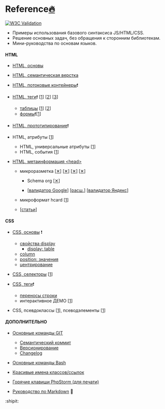 # Reference<a href="./mini-manuals/new.md">🔥</a>

[![W3C Validation](https://img.shields.io/w3c-validation/default?targetUrl=https%3A%2F%2Fgrand-web.github.io%2FReference%2F)](https://www.w3.org/Consortium/)

- Примеры использования базового синтаксиса JS/HTML/CSS.
- Решение основных задач, без обращения к сторонним библиотекам.
- Мини-руководства по основам языков.

#### HTML

- [HTML, основы](mini-manuals/html.md)
- [HTML, семантическая верстка](mini-manuals/html.md#семантическая-верстка)
- [HTML, потоковые контейнеры](mini-manuals/html-containers.md)❗

- [HTML, теги](mini-manuals/html-tags.md)❗
  [[1](https://webref.ru/html 'webref.ru')\]
  [[2](https://html5book.ru/html-spravochnik.html 'html5book')\]
  [[3](https://developer.mozilla.org/ru/docs/Web/HTML/Element#текстовое_содержание 'mdn')\]

  - [таблицы](mini-manuals/html-tags.md#таблицы)
    [[1](https://www.w3schools.com/html/html_tables.asp 'w3c')\]
    [[2](https://html5book.ru/tablichnye-dannye/#table 'html5book')\]
  - [формы](mini-manuals/html-forms.md)❗[[1](https://html5book.ru/formy/ 'html5book')\]

- [HTML, прототипирование](mini-manuals/html-prototype.md)❗

- HTML, атрибуты [[1](https://html5book.ru/html-attributes/)\]

  - HTML, универсальные атрибуты [[1](https://webref.ru/html/attr/common)\]
  - HTML, события [[1](https://webref.ru/html/attr/event)\]

- [HTML, метаинформация <head\>](mini-manuals/html-head.md)

  - микроразметка
    [[✕](https://habr.com/ru/company/yandex/blog/246003/ 'habr')\]
    [[✕](https://habr.com/ru/company/yandex/blog/229929/ 'habr')\]
    [[✕](https://siteclinic.ru/blog/technical-aspects/structured-data-and-seo/)\]
    [[✕](https://vc.ru/seo/349130-mikrorazmetka-na-sayte-dlya-seo-gayd-s-primerami-spravochnik-redkih-mikrorazmetok)\]

    - Schema org [[✕](https://yandex.ru/support/webmaster/schema-org/what-is-schema-org.html)\]

    - [[валидатор Google](https://developers.google.com/search/docs/appearance/structured-data?hl=ru)\]
      [[расш.](https://search.google.com/test/rich-results?hl=ru)\]
      [[валидатор Яндекс](https://webmaster.yandex.ru/tools/microtest/)\]

  - микроформат hcard [[1](https://yandex.ru/support/webmaster/hcard/yandex.html 'ya')\]
  - [[статьи](https://habr.com/ru/hub/microformats/ 'habr')\]

#### CSS

- [CSS, основы](mini-manuals/css.md) ❗

  - [свойства display](mini-manuals/html-containers.md#свойства-display)
    - [display: table](mini-manuals/html-containers.md#значения-table)
  - [column](mini-manuals/html-containers.md#колонки-column)
  - [position: значения](mini-manuals/html-containers.md#свойство-position)
  - [центрирование](mini-manuals/html-containers.md#центрирование)

- [CSS, селекторы](mini-manuals/css-selectors.md) [[1](https://html5css.ru/cssref/css_selectors.php 'w3cRu')\]
- [CSS, теги](mini-manuals/css-tags.md)❗

  - [переносы строки](mini-manuals/css-tags.md#переносы)
  - интерактивное ДЕМО [[1](https://www.w3schools.com/cssref/playdemo.php?filename=playcss_accent-color)\]

- CSS, псевдоклассы [[1](https://www.w3schools.com/css/css_pseudo_classes.asp)\], псеводэлементы [[1](https://www.w3schools.com/css/css_pseudo_elements.asp)\]

#### ДОПОЛНИТЕЛЬНО

- [Основные команды GIT](mini-manuals/git.md)
  - [Семантический коммит](mini-manuals/git.md/#семантический-коммит)
  - [Версионирование](mini-manuals/git.md#версионирование)
  - [Changelog](mini-manuals/git.md#ведение-changelog)
- [Основные команды Bash](mini-manuals/bash.md)
- [Красивые имена классов/ссылок](mini-manuals/names-class-links.md)

- [Горячие клавиши PhpStorm (для печати)](https://github.com/LoginovIlya/PhpStorm-hotkeys-ru/blob/master/PhpStorm_Hotkeys_ru.pdf)
- [Руководство по Markdown](mini-manuals/md.md) 📝

:shipit:
